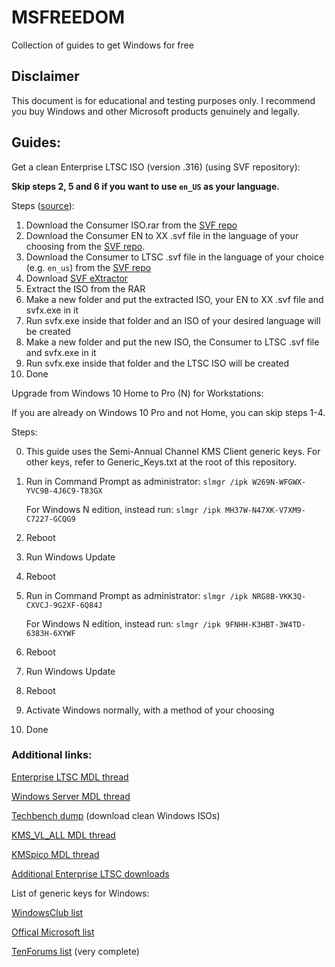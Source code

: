 # MSFREEDOM
Collection of guides to get Windows for free

## Disclaimer
This document is for educational and testing purposes only. I recommend you buy Windows and other Microsoft products genuinely and legally.


## Guides:
Get a clean Enterprise LTSC ISO (version .316) (using SVF repository):

**Skip steps 2, 5 and 6 if you want to use `en_US` as your language.**

Steps ([source](https://forums.mydigitallife.net/threads/info-discussion-downloads-windows-10-1809-final-b-17763-xxx-pc-rs5.77945/page-312#post-1601664)):

1. Download the Consumer ISO.rar from the [SVF repo](https://cloud.mail.ru/public/2fYm/2bzdHD4X2/)
3. Download the Consumer EN to XX .svf file in the language of your choosing from the [SVF repo](https://cloud.mail.ru/public/2fYm/2bzdHD4X2/). 
2. Download the Consumer to LTSC .svf file in the language of your choice (e.g. `en_us`) from the [SVF repo](https://cloud.mail.ru/public/2fYm/2bzdHD4X2/)
3. Download [SVF eXtractor](https://www.softpedia.com/get/System/Back-Up-and-Recovery/SVF-eXtractor.shtml)
4. Extract the ISO from the RAR
5. Make a new folder and put the extracted ISO, your EN to XX .svf file and svfx.exe in it
6. Run svfx.exe inside that folder and an ISO of your desired language will be created
7. Make a new folder and put the new ISO, the Consumer to LTSC .svf file and svfx.exe in it
8. Run svfx.exe inside that folder and the LTSC ISO will be created
9. Done

Upgrade from Windows 10 Home to Pro (N) for Workstations:

If you are already on Windows 10 Pro and not Home, you can skip steps 1-4.

Steps:

0. This guide uses the Semi-Annual Channel KMS Client generic keys. For other keys, refer to Generic_Keys.txt at the root of this repository.
1. Run in Command Prompt as administrator:
   `slmgr /ipk W269N-WFGWX-YVC9B-4J6C9-T83GX`
   
   For Windows N edition, instead run:
   `slmgr /ipk MH37W-N47XK-V7XM9-C7227-GCQG9`

2. Reboot
3. Run Windows Update
4. Reboot

5. Run in Command Prompt as administrator:
   `slmgr /ipk NRG8B-VKK3Q-CXVCJ-9G2XF-6Q84J`
   
   For Windows N edition, instead run: 
   `slmgr /ipk 9FNHH-K3HBT-3W4TD-6383H-6XYWF`

6. Reboot
7. Run Windows Update
8. Reboot
9. Activate Windows normally, with a method of your choosing
10. Done

### Additional links:

[Enterprise LTSC MDL thread](https://forums.mydigitallife.net/threads/discussion-windows-10-enterprise-n-ltsc-2019.76325/)

[Windows Server MDL thread](https://forums.mydigitallife.net/threads/the-windows-server-repository.49120/)

[Techbench dump](https://tb.32767.ga/) (download clean Windows ISOs)

[KMS_VL_ALL MDL thread](https://forums.mydigitallife.net/threads/kms_vl_all-smart-activation-script.79535/)

[KMSpico MDL thread](https://forums.mydigitallife.net/threads/kmspico-official-thread.65739/)

[Additional Enterprise LTSC downloads](https://pastebin.com/raw/4E7xLfS5)

List of generic keys for Windows:

[WindowsClub list](https://www.thewindowsclub.com/generic-windows-10-product-keys-to-install-windows-10-enterprise)

[Offical Microsoft list](https://docs.microsoft.com/en-us/windows-server/get-started/kmsclientkeys)

[TenForums list](https://www.tenforums.com/tutorials/95922-generic-product-keys-install-windows-10-editions.html) (very complete)


